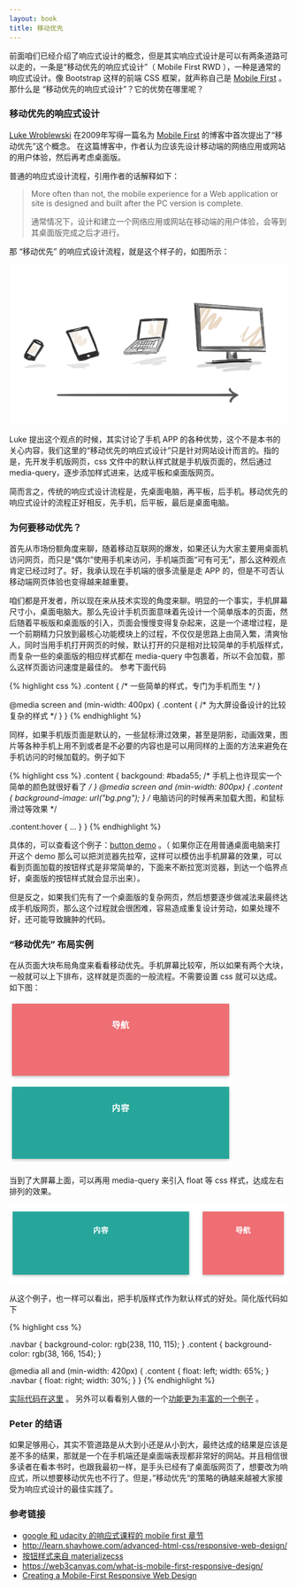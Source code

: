 ```yaml
---
layout: book
title: 移动优先
---
```


前面咱们已经介绍了响应式设计的概念，但是其实响应式设计是可以有两条道路可以走的，一条是“移动优先的响应式设计”（ Mobile First RWD ），一种是通常的响应式设计。像 Bootstrap 这样的前端 CSS 框架，就声称自己是 [Mobile First](http://getbootstrap.com/css/) 。 那什么是 “移动优先的响应式设计”？它的优势在哪里呢？

### 移动优先的响应式设计

[Luke Wroblewski](http://www.lukew.com/about/) 在2009年写得一篇名为 [Mobile First](http://www.lukew.com/ff/entry.asp?933) 的博客中首次提出了“移动优先”这个概念。 在这篇博客中，作者认为应该先设计移动端的网络应用或网站的用户体验，然后再考虑桌面版。

普通的响应式设计流程，引用作者的话解释如下：

>More often than not, the mobile experience for a Web application or site is designed and built after the PC version is complete.
>
>通常情况下，设计和建立一个网络应用或网站在移动端的用户体验，会等到其桌面版完成之后才进行。


那 “移动优先” 的响应式设计流程，就是这个样子的，如图所示：

![](images/mobile-first/mobile-first.png)

Luke 提出这个观点的时候，其实讨论了手机 APP 的各种优势，这个不是本书的关心内容，我们这里的“移动优先的响应式设计”只是针对网站设计而言的。指的是，先开发手机版网页，css 文件中的默认样式就是手机版页面的，然后通过 media-query，逐步添加样式进来，达成平板和桌面版网页。


简而言之，传统的响应式设计流程是，先桌面电脑，再平板，后手机。移动优先的响应式设计的流程正好相反，先手机，后平板，最后是桌面电脑。

### 为何要移动优先？
首先从市场份额角度来聊，随着移动互联网的爆发，如果还认为大家主要用桌面机访问网页，而只是“偶尔”使用手机来访问，手机端页面“可有可无”，那么这种观点肯定已经过时了。好，我承认现在手机端的很多流量是走 APP 的，但是不可否认移动端网页体验也变得越来越重要。

咱们都是开发者，所以现在来从技术实现的角度来聊。明显的一个事实，手机屏幕尺寸小，桌面电脑大。那么先设计手机页面意味着先设计一个简单版本的页面，然后随着平板版和桌面版的引入，页面会慢慢变得复杂起来，这是一个递增过程，是一个前期精力只放到最核心功能模块上的过程，不仅仅是思路上由简入繁，清爽怡人，同时当用手机打开网页的时候，默认打开的只是相对比较简单的手机版样式，而复杂一些的桌面版的相应样式都在 media-query 中包裹着，所以不会加载，那么这样页面访问速度是最佳的。 参考下面代码

{% highlight css %}
.content {
  /* 一些简单的样式，专门为手机而生 */
}

@media screen and (min-width: 400px)  {
  .content {
   /* 为大屏设备设计的比较复杂的样式 */
  }
}
{% endhighlight %}

同样，如果手机版页面是默认的，一些鼠标滑过效果，甚至是阴影，动画效果，图片等各种手机上用不到或者是不必要的内容也是可以用同样的上面的方法来避免在手机访问的时候加载的。例子如下

{% highlight css %}
.content {
   backgound: #bada55;
   /* 手机上也许现实一个简单的颜色就很好看了 */
}
@media screen and (min-width: 800px)  {
  .content {
     background-image: url("bg.png");
  }
  /* 电脑访问的时候再来加载大图，和鼠标滑过等效果 */

  .content:hover {
    ...
  }
}
{% endhighlight %}

具体的，可以查看这个例子：[button demo](demo/button/) 。（ 如果你正在用普通桌面电脑来打开这个 demo 那么可以把浏览器先拉窄，这样可以模仿出手机屏幕的效果，可以看到页面加载的按钮样式是非常简单的，下面来不断拉宽浏览器，到达一个临界点好，桌面版的按钮样式就会显示出来）。

但是反之，如果我们先有了一个桌面版的复杂网页，然后想要逐步做减法来最终达成手机版网页，那么这个过程就会很困难，容易造成重复设计劳动，如果处理不好，还可能导致臃肿的代码。

### “移动优先” 布局实例
在从页面大块布局角度来看看移动优先。手机屏幕比较窄，所以如果有两个大块，一般就可以上下排布，这样就是页面的一般流程。不需要设置 css 就可以达成。如下图：

![](images/mobile-first/phone-layout.png)

当到了大屏幕上面，可以再用 media-query 来引入 float 等 css 样式，达成左右排列的效果。

![](images/mobile-first/desktop-layout.png)


从这个例子，也一样可以看出，把手机版样式作为默认样式的好处。简化版代码如下

{% highlight css %}

.navbar {
  background-color: rgb(238, 110, 115);
}
.content {
  background-color: rgb(38, 166, 154);
}

@media all and (min-width: 420px) {
  .content {
    float: left;
    width: 65%;
  }
  .navbar {
    float: right;
    width: 30%;
  }
}
{% endhighlight %}


[实际代码在这里](demo/navbar/) 。 另外可以看看别人做的一个[功能更为丰富的一个例子](http://bradfrost.com/demo/mobile-first/) 。

### Peter 的结语

如果足够用心，其实不管道路是从大到小还是从小到大，最终达成的结果是应该是差不多的结果，那就是一个在手机端还是桌面端表现都非常好的网站。并且相信很多读者在看本书时，也跟我最初一样，是手头已经有了桌面版网页了，想要改为响应式，所以想要移动优先也不行了。但是，”移动优先“的策略的确越来越被大家接受为响应式设计的最佳实践了。

### 参考链接

- [google 和 udacity 的响应式课程的 mobile first 章节](https://www.udacity.com/course/viewer#!/c-ud893/l-3494350031/m-3473199720)
- <http://learn.shayhowe.com/advanced-html-css/responsive-web-design/>
- [按钮样式来自 materializecss](http://materializecss.com/buttons.html)
- <https://web3canvas.com/what-is-mobile-first-responsive-design/>
- [Creating a Mobile-First Responsive Web Design](http://www.html5rocks.com/en/mobile/responsivedesign/)
